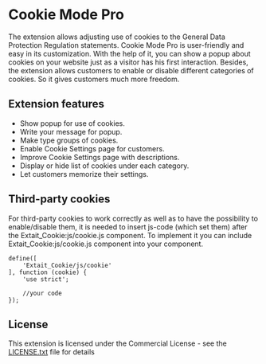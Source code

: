 # Cookie Mode Pro
The extension allows adjusting use of cookies to the General Data Protection Regulation
 statements. Cookie Mode Pro is user-friendly and easy in its customization. With the help
 of it, you can show a popup about cookies on your website just as a visitor has his first
 interaction. Besides, the extension allows customers to enable or disable different categories
 of cookies. So it gives customers much more freedom.

## Extension features
- Show popup for use of cookies.
- Write your message for popup. 
- Make type groups of cookies.
- Enable Cookie Settings page for customers.
- Improve Cookie Settings page with descriptions.
- Display or hide list of cookies under each category.
- Let customers memorize their settings.

## Third-party cookies
For third-party cookies to work correctly as well as to have the possibility to enable/disable them,
 it is needed to insert js-code (which set them) after the Extait_Cookie:js/cookie.js component.
 To implement it you can include Extait_Cookie:js/cookie.js component into your component.

```
define([
    'Extait_Cookie/js/cookie'
], function (cookie) {
    'use strict';
    
    //your code
});
```
## License

This extension is licensed under the Commercial License - see the [LICENSE.txt](LICENSE.txt) file for details
